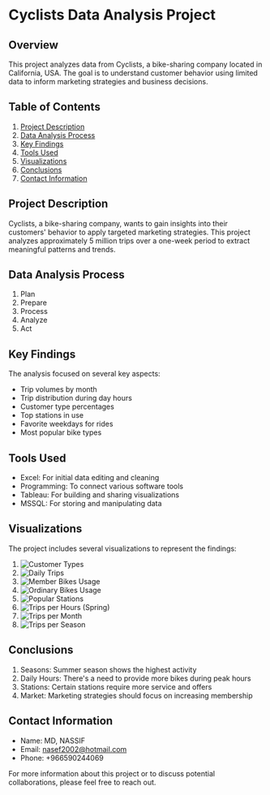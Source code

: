# Cyclists Data Analysis Project

## Overview
This project analyzes data from Cyclists, a bike-sharing company located in California, USA. The goal is to understand customer behavior using limited data to inform marketing strategies and business decisions.

## Table of Contents
1. [Project Description](#project-description)
2. [Data Analysis Process](#data-analysis-process)
3. [Key Findings](#key-findings)
4. [Tools Used](#tools-used)
5. [Visualizations](#visualizations)
6. [Conclusions](#conclusions)
7. [Contact Information](#contact-information)

## Project Description
Cyclists, a bike-sharing company, wants to gain insights into their customers' behavior to apply targeted marketing strategies. This project analyzes approximately 5 million trips over a one-week period to extract meaningful patterns and trends.

## Data Analysis Process
1. Plan
2. Prepare
3. Process
4. Analyze
5. Act

## Key Findings
The analysis focused on several key aspects:
- Trip volumes by month
- Trip distribution during day hours
- Customer type percentages
- Top stations in use
- Favorite weekdays for rides
- Most popular bike types

## Tools Used
- Excel: For initial data editing and cleaning
- Programming: To connect various software tools
- Tableau: For building and sharing visualizations
- MSSQL: For storing and manipulating data

## Visualizations
The project includes several visualizations to represent the findings:

1. ![Customer Types](VIZ/GRAPHS/Customer%20types.png)
2. ![Daily Trips](VIZ/GRAPHS/Daily%20trips.png)
3. ![Member Bikes Usage](VIZ/GRAPHS/Member%20Bikes2.png)
4. ![Ordinary Bikes Usage](VIZ/GRAPHS/Ordinary%20Bikes2.png)
5. ![Popular Stations](VIZ/GRAPHS/Stations.png)
6. ![Trips per Hours (Spring)](VIZ/GRAPHS/Trips%20per%20Hours%20-Spring-.png)
7. ![Trips per Month](VIZ/GRAPHS/Trips%20Per%20Months.png)
8. ![Trips per Season](VIZ/GRAPHS/Trips%20Per%20Seasons.png)

## Conclusions
1. Seasons: Summer season shows the highest activity
2. Daily Hours: There's a need to provide more bikes during peak hours
3. Stations: Certain stations require more service and offers
4. Market: Marketing strategies should focus on increasing membership

## Contact Information
- Name: MD, NASSIF
- Email: nasef2002@hotmail.com
- Phone: +966590244069

For more information about this project or to discuss potential collaborations, please feel free to reach out.
